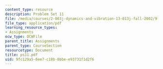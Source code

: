 ```yaml
---
content_type: resource
description: Problem Set 11
file: /media/courses/2-003j-dynamics-and-vibration-13-013j-fall-2002/9fc129a56ee7c18b8bbee93731f1d2f6_ps11.pdf
file_type: application/pdf
learning_resource_types:
- Assignments
ocw_type: OCWFile
parent_title: Assignments
parent_type: CourseSection
resourcetype: Document
title: ps11.pdf
uid: 9fc129a5-6ee7-c18b-8bbe-e93731f1d2f6
---
```

